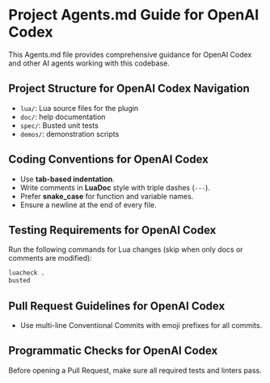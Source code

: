 # Project Agents.md Guide for OpenAI Codex

This Agents.md file provides comprehensive guidance for OpenAI Codex and other AI agents working with this codebase.

## Project Structure for OpenAI Codex Navigation

- `lua/`: Lua source files for the plugin
- `doc/`: help documentation
- `spec/`: Busted unit tests
- `demos/`: demonstration scripts

## Coding Conventions for OpenAI Codex

- Use **tab-based indentation**.
- Write comments in **LuaDoc** style with triple dashes (`---`).
- Prefer **snake_case** for function and variable names.
- Ensure a newline at the end of every file.

## Testing Requirements for OpenAI Codex

Run the following commands for Lua changes (skip when only docs or comments are modified):

```bash
luacheck .
busted
```

## Pull Request Guidelines for OpenAI Codex

- Use multi-line Conventional Commits with emoji prefixes for all commits.

## Programmatic Checks for OpenAI Codex

Before opening a Pull Request, make sure all required tests and linters pass.
